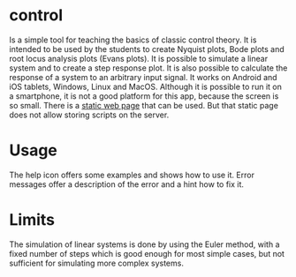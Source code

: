# control #

Is a simple tool for teaching the basics of classic control theory.
It is intended to be used by the students to create Nyquist plots, 
Bode plots and root locus analysis plots (Evans plots). It is possible 
to simulate a linear system and to create a step response plot. 
It is also possible to calculate the response of a system to an arbitrary 
input signal.
It works on Android and iOS tablets, Windows, Linux and MacOS.
Although it is possible to run it on a smartphone, it is not a good 
platform for this app, because the screen is so small.
There is a [static web page](https://hneemann.github.io/control_static/) 
that can be used. But that static page does not allow storing scripts on 
the server. 

# Usage #

The help icon offers some examples and shows how to use it. Error messages
offer a description of the error and a hint how to fix it.

# Limits #

The simulation of linear systems is done by using the Euler method, with a 
fixed number of steps which is good enough for most simple cases, but not 
sufficient for simulating more complex systems.


